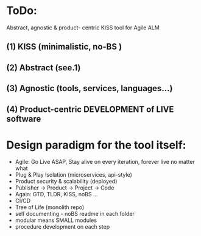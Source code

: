 # ToDo:
Abstract, agnostic & product- centric KISS tool for Agile ALM 

## (1) KISS (minimalistic, no-BS ) 

## (2) Abstract (see.1)

## (3) Agnostic (tools, services, languages...)

## (4) Product-centric DEVELOPMENT of LIVE software

# Design paradigm for the tool itself:

- Agile: Go Live ASAP, Stay alive on every iteration, forever live no matter what
- Plug & Play Isolation (microservices, api-style)
- Product security & scalability (deployed)
- Publisher -> Product -> Project -> Code
- Again: GTD, TLDR, KISS, noBS ...
- CI/CD
- Tree of Life (monolith repo)
- self documenting - noBS readme in each folder
- modular means SMALL modules
- procedure development on each step